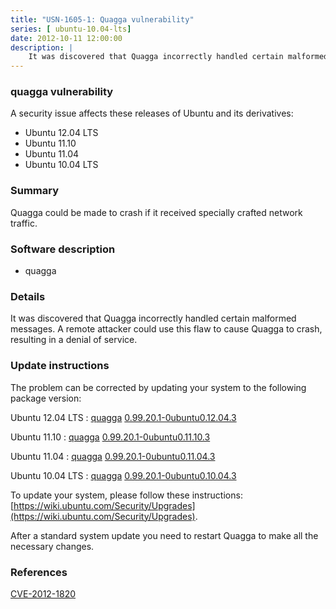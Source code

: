 ```yaml
---
title: "USN-1605-1: Quagga vulnerability"
series: [ ubuntu-10.04-lts]
date: 2012-10-11 12:00:00
description: |
    It was discovered that Quagga incorrectly handled certain malformed messages. A remote attacker could use this flaw to cause Quagga to crash, resulting in a denial of service. 
--- 
```

 
### quagga vulnerability

A security issue affects these releases of Ubuntu and its derivatives:

* Ubuntu 12.04 LTS
* Ubuntu 11.10
* Ubuntu 11.04
* Ubuntu 10.04 LTS

### Summary

Quagga could be made to crash if it received specially crafted network traffic.

### Software description

* quagga 

### Details

It was discovered that Quagga incorrectly handled certain malformed messages. A remote attacker could use this flaw to cause Quagga to crash, resulting in a denial of service. 

### Update instructions

The problem can be corrected by updating your system to the following package version:

Ubuntu 12.04 LTS
 : [quagga](https://launchpad.net/ubuntu/+source/quagga) <span> [0.99.20.1-0ubuntu0.12.04.3](https://launchpad.net/ubuntu/+source/quagga/0.99.20.1-0ubuntu0.12.04.3) </span> 

Ubuntu 11.10
 : [quagga](https://launchpad.net/ubuntu/+source/quagga) <span> [0.99.20.1-0ubuntu0.11.10.3](https://launchpad.net/ubuntu/+source/quagga/0.99.20.1-0ubuntu0.11.10.3) </span> 

Ubuntu 11.04
 : [quagga](https://launchpad.net/ubuntu/+source/quagga) <span> [0.99.20.1-0ubuntu0.11.04.3](https://launchpad.net/ubuntu/+source/quagga/0.99.20.1-0ubuntu0.11.04.3) </span> 

Ubuntu 10.04 LTS
 : [quagga](https://launchpad.net/ubuntu/+source/quagga) <span> [0.99.20.1-0ubuntu0.10.04.3](https://launchpad.net/ubuntu/+source/quagga/0.99.20.1-0ubuntu0.10.04.3) </span> 

To update your system, please follow these instructions: [https://wiki.ubuntu.com/Security/Upgrades](https://wiki.ubuntu.com/Security/Upgrades).

After a standard system update you need to restart Quagga to make all the necessary changes. 

### References

 [CVE-2012-1820](http://people.ubuntu.com/~ubuntu-security/cve/CVE-2012-1820)
 
